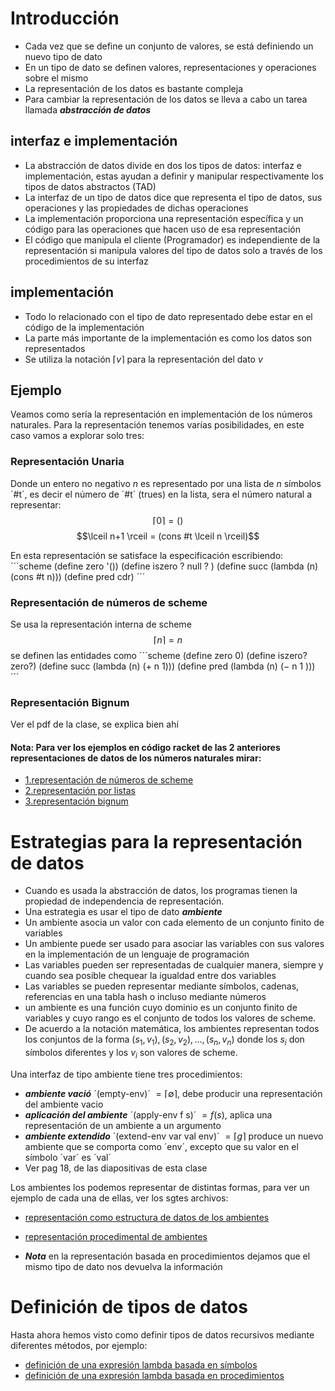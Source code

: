 # Introducción

* Cada vez que se define un conjunto de valores, se está definiendo un nuevo tipo de dato
* En un tipo de dato se definen valores, representaciones y operaciones sobre el mismo
* La representación de los datos es bastante compleja
* Para cambiar la representación de los datos se lleva a cabo un tarea llamada ***abstracción de datos***

## interfaz e implementación
* La abstracción de datos divide en dos los tipos de datos: interfaz e implementación, estas ayudan a definir y manipular respectivamente los tipos de datos abstractos (TAD)
* La interfaz de un tipo de datos dice que representa el tipo de datos, sus operaciones y las propiedades de dichas operaciones
* La implementación proporciona una representación específica y un código para las operaciones que hacen uso de esa representación
* El código que manipula el cliente (Programador) es independiente de la representación si manipula valores del tipo de datos solo a través de los procedimientos de su interfaz

## implementación
* Todo lo relacionado con el tipo de dato representado debe estar en el código de la implementación
* La parte más importante de la implementación es como los datos son representados 
* Se utiliza la notación $\lceil v \rceil$ para la representación del dato $v$


## Ejemplo
Veamos como sería la representación en implementación de los números naturales. Para la representación tenemos varías posibilidades, en este caso vamos a explorar solo tres:

### Representación Unaria
Donde un entero no negativo $n$ es representado por una lista de $n$ símbolos ´#t´, es decir el número de ´#t´ (trues) en la lista, sera el número natural a representar:
$$\lceil 0 \rceil = ()$$
$$\lceil n+1 \rceil = (cons #t \lceil n \rceil)$$

En esta representación se satisface la especificación escribiendo:
´´´scheme
(define zero '())
(define iszero ? null ? )
(define succ (lambda (n) (cons #t n)))
(define pred cdr)
´´´

### Representación de números de scheme
Se usa la representación interna de scheme
$$\lceil n \rceil = n$$
se definen las entidades como
´´´scheme
(define zero 0)
(define iszero? zero?)
(define succ (lambda (n) (+ n 1)))
(define pred (lambda (n) (− n 1 )))
´´´

### Representación Bignum
Ver el pdf de la clase, se explica bien ahí

#### Nota: Para ver los ejemplos en código racket de las 2 anteriores representaciones de datos de los números naturales mirar:
* [1.representación de números de scheme](./3.ejercicios-clase3/1.natural-number-rep-scheme-numbers.rkt) 
* [2.representación por listas](./3.ejercicios-clase3/2.natural-numbers-lists-representation.rkt)
* [3.representación bignum](./3.ejercicios-clase3/natural-numbers-representation-bignum.rkt) 

# Estrategias para la representación de datos
* Cuando es usada la abstracción de datos, los programas tienen la propiedad de independencia de representación.
* Una estrategia es usar el tipo de dato ***ambiente***
* Un ambiente asocia un valor con cada elemento de un conjunto finito de variables
* Un ambiente puede ser usado para asociar las variables con sus valores en la implementación de un lenguaje de programación
* Las variables pueden ser representadas de cualquier manera, siempre y cuando sea posible chequear la igualdad entre dos variables
* Las variables se pueden representar mediante símbolos, cadenas, referencias en una tabla hash o incluso mediante números
* un ambiente es una función cuyo dominio es un conjunto finito de variables y cuyo rango es el conjunto de todos los valores de scheme.
* De acuerdo a la notación matemática, los ambientes representan todos los conjuntos de la forma ${(s_{1},v_{1}),(s_{2},v_{2}),...,(s_{n},v_{n})}$ donde los $s_{i}$ don símbolos diferentes y los $v_{i}$ son valores de scheme.

Una interfaz de tipo ambiente tiene tres procedimientos:
* ***ambiente vació*** ´(empty-env)´ $= \lceil \emptyset \rceil$, debe producir una representación del ambiente vacio
* ***aplicación del ambiente*** ´(apply-env f s)´ $= f(s)$, aplica una representación de un ambiente a un argumento
* ***ambiente extendido*** ´(extend-env var val env)´ $= \lceil g \rceil$ produce un nuevo ambiente que se comporta como ´env´, excepto que su valor en el símbolo ´var´ es ´val´
* Ver pag 18, de las diapositivas de esta clase

Los ambientes los podemos representar de distintas formas, para ver un ejemplo de cada una de ellas, ver los sgtes archivos:
* [representación como estructura de datos de los ambientes](./3.ejercicios-clase3/4.represetnacion-ambientes-estrutura-datos-1.rkt) 
* [representación procedimental de ambientes](./3.ejercicios-clase3/5.representacion-procedimental-ambientes.rkt) 

* ***Nota*** en la representación basada en procedimientos dejamos que el mismo tipo de dato nos devuelva la información

# Definición de tipos de datos
Hasta ahora hemos visto como definir tipos de datos recursivos mediante diferentes métodos, por ejemplo:
* [definición de una expresión lambda basada en símbolos](./3.ejercicios-clase3/5.lambda-exp-representation.rkt) 
* [definición de una expresión lambda basada en procedimientos](./3.ejercicios-clase3/6.lambda-exp-rep-proce.rkt)
